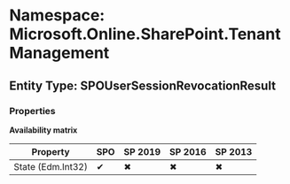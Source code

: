 # Namespace: Microsoft.Online.SharePoint.TenantManagement
## Entity Type: SPOUserSessionRevocationResult

### Properties

**Availability matrix**

Property | SPO | SP 2019 | SP 2016 | SP 2013
----------|-----|---------|---------|--------
State (Edm.Int32) | ✔ | ✖ | ✖ | ✖

